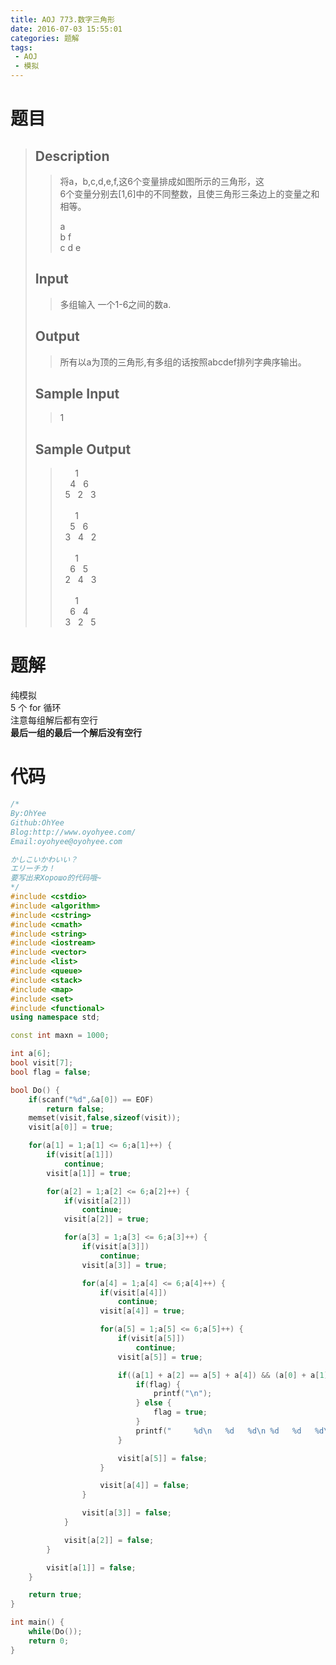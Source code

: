 ```yaml
---
title: AOJ 773.数字三角形
date: 2016-07-03 15:55:01
categories: 题解
tags:
 - AOJ
 - 模拟
---
```

# 题目
> ## Description  
>> 将a，b,c,d,e,f,这6个变量排成如图所示的三角形，这  
>> 6个变量分别去[1,6]中的不同整数，且使三角形三条边上的变量之和相等。  
>>   
>> a  
>> b f  
>> c d e  
>   <!--more-->
> ## Input  
>> 多组输入 一个1-6之间的数a.  
>   
> ## Output  
>> 所有以a为顶的三角形,有多组的话按照abcdef排列字典序输出。  
>   
> ## Sample Input  
>> 1  
>   
> ## Sample Output  
>>&nbsp;&nbsp;&nbsp;&nbsp;&nbsp;&nbsp;1  
>>&nbsp;&nbsp;&nbsp;&nbsp;4&nbsp;&nbsp;&nbsp;6  
>>&nbsp;&nbsp;5&nbsp;&nbsp;&nbsp;2&nbsp;&nbsp;&nbsp;3  
>>&nbsp;  
>>&nbsp;&nbsp;&nbsp;&nbsp;&nbsp;&nbsp;1  
>>&nbsp;&nbsp;&nbsp;&nbsp;5&nbsp;&nbsp;&nbsp;6  
>>&nbsp;&nbsp;3&nbsp;&nbsp;&nbsp;4&nbsp;&nbsp;&nbsp;2  
>>&nbsp;  
>>&nbsp;&nbsp;&nbsp;&nbsp;&nbsp;&nbsp;1  
>>&nbsp;&nbsp;&nbsp;&nbsp;6&nbsp;&nbsp;&nbsp;5  
>>&nbsp;&nbsp;2&nbsp;&nbsp;&nbsp;4&nbsp;&nbsp;&nbsp;3  
>>&nbsp;  
>>&nbsp;&nbsp;&nbsp;&nbsp;&nbsp;&nbsp;1  
>>&nbsp;&nbsp;&nbsp;&nbsp;6&nbsp;&nbsp;&nbsp;4  
>>&nbsp;&nbsp;3&nbsp;&nbsp;&nbsp;2&nbsp;&nbsp;&nbsp;5  

# 题解
纯模拟  
5 个 for 循环  
注意每组解后都有空行  
**最后一组的最后一个解后没有空行**

# 代码
```cpp 数字三角形 https://github.com/OhYee/ACM.github.io/blob/master/AOJ/773.%E6%95%B0%E5%AD%97%E4%B8%89%E8%A7%92%E5%BD%A2.cpp 代码备份
/*
By:OhYee
Github:OhYee
Blog:http://www.oyohyee.com/
Email:oyohyee@oyohyee.com

かしこいかわいい？
エリーチカ！
要写出来Хорошо的代码哦~
*/
#include <cstdio>
#include <algorithm>
#include <cstring>
#include <cmath>
#include <string>
#include <iostream>
#include <vector>
#include <list>
#include <queue>
#include <stack>
#include <map>
#include <set>
#include <functional>
using namespace std;

const int maxn = 1000;

int a[6];
bool visit[7];
bool flag = false;

bool Do() {
	if(scanf("%d",&a[0]) == EOF)
		return false;
	memset(visit,false,sizeof(visit));
	visit[a[0]] = true;

	for(a[1] = 1;a[1] <= 6;a[1]++) {
		if(visit[a[1]])
			continue;
		visit[a[1]] = true;

		for(a[2] = 1;a[2] <= 6;a[2]++) {
			if(visit[a[2]])
				continue;
			visit[a[2]] = true;

			for(a[3] = 1;a[3] <= 6;a[3]++) {
				if(visit[a[3]])
					continue;
				visit[a[3]] = true;

				for(a[4] = 1;a[4] <= 6;a[4]++) {
					if(visit[a[4]])
						continue;
					visit[a[4]] = true;

					for(a[5] = 1;a[5] <= 6;a[5]++) {
						if(visit[a[5]])
							continue;
						visit[a[5]] = true;

						if((a[1] + a[2] == a[5] + a[4]) && (a[0] + a[1] == a[3] + a[4]) && (a[2] + a[3] == a[0] + a[5])) {
							if(flag) {
								printf("\n");
							} else {
								flag = true;
							}
							printf("     %d\n   %d   %d\n %d   %d   %d\n",a[0],a[1],a[5],a[2],a[3],a[4]);
						}

						visit[a[5]] = false;
					}

					visit[a[4]] = false;
				}

				visit[a[3]] = false;
			}

			visit[a[2]] = false;
		}

		visit[a[1]] = false;
	}

	return true;
}

int main() {
	while(Do());
	return 0;
}

```
